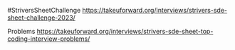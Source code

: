#StriversSheetChallenge
https://takeuforward.org/interviews/strivers-sde-sheet-challenge-2023/

Problems
https://takeuforward.org/interviews/strivers-sde-sheet-top-coding-interview-problems/
